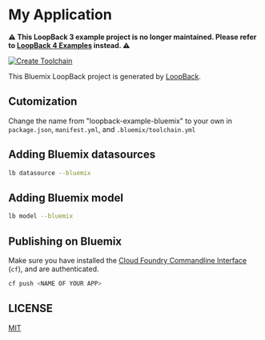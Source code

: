 # My Application

**⚠️ This LoopBack 3 example project is no longer maintained. Please refer to [LoopBack 4 Examples](https://loopback.io/doc/en/lb4/Examples.html) instead. ⚠️**


[![Create Toolchain](https://console.ng.bluemix.net/devops/graphics/create_toolchain_button.png)](https://console.ng.bluemix.net/devops/setup/deploy/)

This Bluemix LoopBack project is generated by [LoopBack](http://loopback.io).

## Cutomization

Change the name from "loopback-example-bluemix" to your own in `package.json`, `manifest.yml`, and `.bluemix/toolchain.yml`

## Adding Bluemix datasources

```sh
lb datasource --bluemix
``` 

## Adding Bluemix model

```sh
lb model --bluemix
``` 

## Publishing on Bluemix

Make sure you have installed the [Cloud Foundry Commandline Interface](https://docs.cloudfoundry.org/cf-cli/) (`cf`), and are authenticated.

```sh
cf push <NAME OF YOUR APP>
```

## LICENSE

[MIT](LICENSE)
